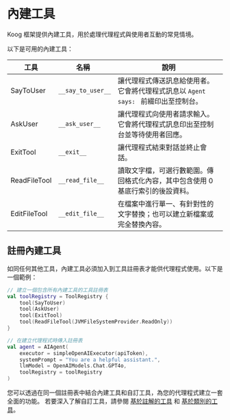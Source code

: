 # 內建工具

Koog 框架提供內建工具，用於處理代理程式與使用者互動的常見情境。

以下是可用的內建工具：

| 工具         | <div style="width:115px">名稱</div> | 說明                                                                                                           |
|--------------|-------------------------------------|--------------------------------------------------------------------------------------------------------------------------|
| SayToUser    | `__say_to_user__`                   | 讓代理程式傳送訊息給使用者。它會將代理程式訊息以 `Agent says: ` 前綴印出至控制台。 |
| AskUser      | `__ask_user__`                      | 讓代理程式向使用者請求輸入。它會將代理程式訊息印出至控制台並等待使用者回應。        |
| ExitTool     | `__exit__`                          | 讓代理程式結束對話並終止會話。                                                     |
| ReadFileTool | `__read_file__`                     | 讀取文字檔，可選行數範圍。傳回格式化內容，其中包含使用 0 基底行索引的後設資料。 |
| EditFileTool | `__edit_file__`                     | 在檔案中進行單一、有針對性的文字替換；也可以建立新檔案或完全替換內容。               |

## 註冊內建工具

如同任何其他工具，內建工具必須加入到工具註冊表才能供代理程式使用。以下是一個範例：

<!--- INCLUDE
import ai.koog.agents.core.agent.AIAgent
import ai.koog.agents.core.tools.ToolRegistry
import ai.koog.agents.ext.tool.SayToUser
import ai.koog.agents.ext.tool.AskUser
import ai.koog.agents.ext.tool.ExitTool
import ai.koog.agents.file.tools.ReadFileTool
import ai.koog.prompt.executor.clients.openai.OpenAIModels
import ai.koog.prompt.executor.llms.all.simpleOpenAIExecutor
import ai.koog.rag.base.files.JVMFileSystemProvider

const val apiToken = ""

-->
```kotlin
// 建立一個包含所有內建工具的工具註冊表
val toolRegistry = ToolRegistry {
    tool(SayToUser)
    tool(AskUser)
    tool(ExitTool)
    tool(ReadFileTool(JVMFileSystemProvider.ReadOnly))
}

// 在建立代理程式時傳入註冊表
val agent = AIAgent(
    executor = simpleOpenAIExecutor(apiToken),
    systemPrompt = "You are a helpful assistant.",
    llmModel = OpenAIModels.Chat.GPT4o,
    toolRegistry = toolRegistry
)

```
<!--- KNIT example-built-in-tools-01.kt -->

您可以透過在同一個註冊表中結合內建工具和自訂工具，為您的代理程式建立一套全面的功能。
若要深入了解自訂工具，請參閱 [基於註解的工具](annotation-based-tools.md) 和 [基於類別的工具](class-based-tools.md)。